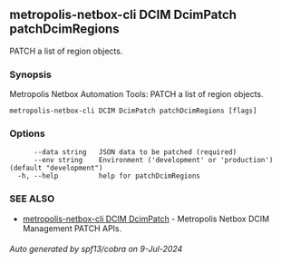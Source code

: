 ## metropolis-netbox-cli DCIM DcimPatch patchDcimRegions

PATCH a list of region objects.

### Synopsis


Metropolis Netbox Automation Tools:
  PATCH a list of region objects.

```
metropolis-netbox-cli DCIM DcimPatch patchDcimRegions [flags]
```

### Options

```
      --data string   JSON data to be patched (required)
      --env string    Environment ('development' or 'production') (default "development")
  -h, --help          help for patchDcimRegions
```

### SEE ALSO

* [metropolis-netbox-cli DCIM DcimPatch]()	 - Metropolis Netbox DCIM Management PATCH APIs.

###### Auto generated by spf13/cobra on 9-Jul-2024
